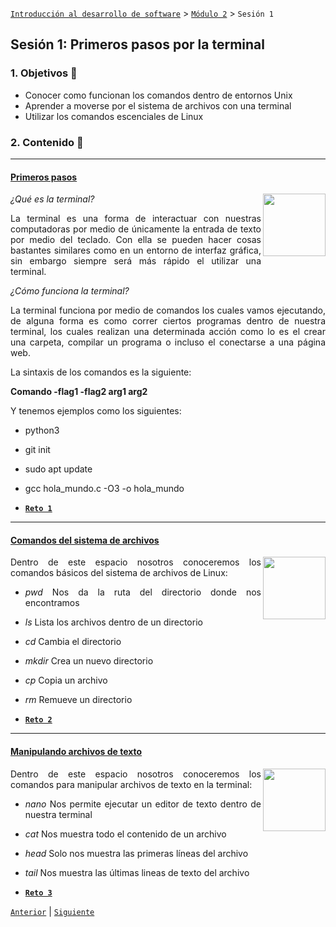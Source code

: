 [`Introducción al desarrollo de software`](../../README.md) > [`Módulo 2`](../README.md) > `Sesión 1` 

## Sesión 1: Primeros pasos por la terminal

<div style="text-align: justify;">

### 1. Objetivos :dart:

 - Conocer como funcionan los comandos dentro de entornos Unix
 - Aprender a moverse por el sistema de archivos con una terminal
 - Utilizar los comandos escenciales de Linux

### 2. Contenido :blue_book:

 ---

 #### <ins> Primeros pasos </ins>

 <img src="https://cdn.freebiesupply.com/logos/thumbs/2x/terminal-1-logo.png" align="right" width="100"> 

*¿Qué es la terminal?*

La terminal es una forma de interactuar con nuestras computadoras por medio de únicamente la entrada de texto por medio del teclado. Con ella se pueden hacer cosas bastantes similares como en un entorno de interfaz gráfica, sin embargo siempre será más rápido el utilizar una terminal.

*¿Cómo funciona la terminal?*

La terminal funciona por medio de comandos los cuales vamos ejecutando, de alguna forma es como correr ciertos programas dentro de nuestra terminal, los cuales realizan una determinada acción como lo es el crear una carpeta, compilar un programa o incluso el conectarse a una página web.

La sintaxis de los comandos es la siguiente:

__Comando -flag1 -flag2 arg1 arg2__

Y tenemos ejemplos como los siguientes:
 
- python3
- git init
- sudo apt update
- gcc hola_mundo.c -O3 -o hola_mundo



- [**`Reto 1`**](Reto-01/README.md)

--- 

#### <ins> Comandos del sistema de archivos </ins>

 <img src="https://1.bp.blogspot.com/-yy_Hx9gfrx0/WlvFi-u9iFI/AAAAAAAAElk/0bipfBVLpYgnMhsvouztH3kqL0HpzdFDgCLcBGAs/s1600/arc.jpg" align="right" width="100"> 

Dentro de este espacio nosotros conoceremos los comandos básicos del sistema de archivos de Linux: 

- *pwd* Nos da la ruta del directorio donde nos encontramos
- *ls* Lista los archivos dentro de un directorio
- *cd <directorio>*  Cambia el directorio
- *mkdir <directorio>* Crea un nuevo directorio
- *cp* Copia un archivo
- *rm* Remueve un directorio

- [**`Reto 2`**](Reto-02/README.md)

--- 

#### <ins> Manipulando archivos de texto </ins>

 <img src="https://1.bp.blogspot.com/-yy_Hx9gfrx0/WlvFi-u9iFI/AAAAAAAAElk/0bipfBVLpYgnMhsvouztH3kqL0HpzdFDgCLcBGAs/s1600/arc.jpg" align="right" width="100"> 

Dentro de este espacio nosotros conoceremos los comandos para manipular archivos de texto en la terminal: 

- *nano* Nos permite ejecutar un editor de texto dentro de nuestra terminal
- *cat* Nos muestra todo el contenido de un archivo
- *head* Solo nos muestra las primeras líneas del archivo
- *tail* Nos muestra las últimas lineas de texto del archivo

- [**`Reto 3`**](Reto-03/README.md)

 [`Anterior`](../Ejemplo-02/README.md) | [`Siguiente`](Ejemplo-01/README.md)

 </div>